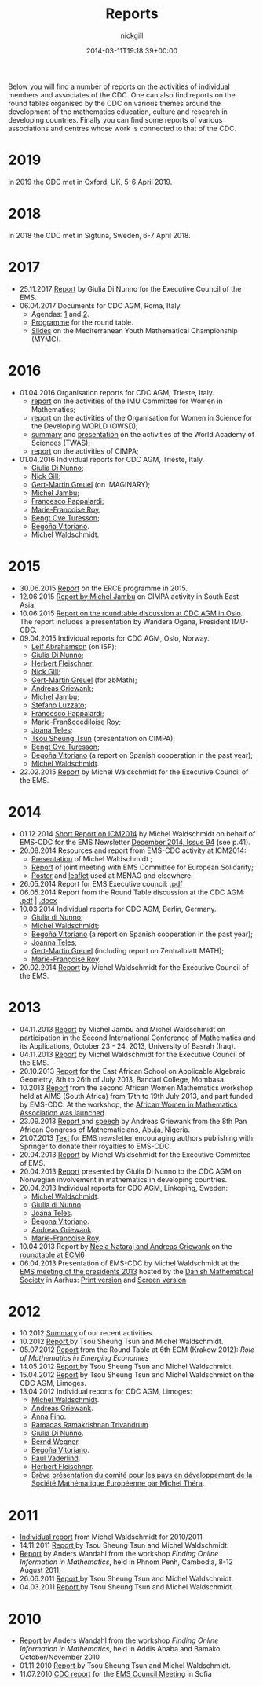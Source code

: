 ﻿---
id: 8
title: Reports
date: 2014-03-11T19:18:39+00:00
author: nickgill
layout: page
---

Below you will find a number of reports on the activities of individual members and associates of the CDC. One can also find reports on the round tables organised by the CDC on various themes around the development of the mathematics education, culture and research in developing countries. Finally you can find some reports of various associations and centres whose work is connected to that of the CDC.

# 2019

In 2019 the CDC met in Oxford, UK, 5-6 April 2019.

# 2018
In 2018 the CDC met in Sigtuna, Sweden, 6-7 April 2018.

# 2017

* 25.11.2017 <a href = "ReportCouncil112017.pdf">Report</a> by Giulia Di Nunno for the Executive Council of the EMS.
* 06.04.2017 Documents for CDC AGM, Roma, Italy.
   * Agendas: <a href = "IndividualReports/EMS-CDC-Members-and-Associates.docx">1</a> and <a href = "IndividualReports/EMS-CDC-Members.docx">2</a>.
   * <a href = "IndividualReports/RoundTable.docx">Programme</a> for the round table.
   * <a href = "rm_7apr2017.pdf">Slides</a> on the Mediterranean Youth Mathematical Championship (MYMC).

# 2016
 * 01.04.2016 Organisation reports for CDC AGM, Trieste, Italy.
   * <a href = "IndividualReports/CWM2016.pdf">report</a> on the activities of the IMU Committee for Women in Mathematics;
   * <a href = "IndividualReports/OWSD2016.pdf">report</a> on the activities of the Organisation for Women in Science for the Developing WORLD (OWSD);
   * <a href = "IndividualReports/TWASsummary2016.pdf">summary</a> and <a href = "IndividualReports/TWASpresentation2016.pdf">presentation</a> on the activities of the World Academy of Sciences (TWAS);
   * <a href = "IndividualReports/CIMPA2016.pdf">report</a> on the activities of CIMPA;
 * 01.04.2016 Individual reports for CDC AGM, Trieste, Italy.
   * <a href = "IndividualReports/DiNunno2016">Giulia Di Nunno</a>;
   * <a href = "IndividualReports/Gill2016">Nick Gill</a>;
   * <a href = "IndividualReports/Greuel2016.pdf">Gert-Martin Greuel</a> (on IMAGINARY);
   * <a href = "IndividualReports/Jambu2016.pdf">Michel Jambu</a>;
   * <a href = "IndividualReports/Pappalardi2016">Francesco Pappalardi</a>;
   * <a href = "IndividualReports/Roy2016">Marie-Francoise Roy</a>;
   * <a href = "IndividualReports/Turesson2016.pdf">Bengt Ove Turesson</a>;
   * <a href = "IndividualReports/Vitoriano2016.pdf">Bego&ntilde;a Vitoriano</a>.
   * <a href = "IndividualReports/miw2016">Michel Waldschmidt</a>.

# 2015

 * 30.06.2015 <a href = "ERCE info 2015.pdf">Report</a> on the ERCE programme in 2015.
 * 12.06.2015 <a href = "IndividualReports/Jambu_SEAMaN.pdf">Report by Michel Jambu</a> on CIMPA activity in South East Asia.
 * 10.06.2015 <a href = "Roundtable2015.pdf">Report on the roundtable discussion at CDC AGM in Oslo</a>. The report includes a presentation by Wandera Ogana, President IMU-CDC. 
 * 09.04.2015 Individual reports for CDC AGM, Oslo, Norway.
   * <a href = "IndividualReports/Abrahamson2015.pdf">Leif Abrahamson</a> (on ISP);
   * <a href = "IndividualReports/DiNunno2015">Giulia Di Nunno</a>;
   * <a href = "IndividualReports/Fleischner2015">Herbert Fleischner</a>;
   * <a href = "IndividualReports/Gill2015">Nick Gill</a>;
   * <a href = "IndividualReports/Greuel2015">Gert-Martin Greuel</a> (for zbMath);
   * <a href = "IndividualReports/Griewank2015">Andreas Griewank</a>;
   * <a href = "IndividualReports/Jambu2015.pdf">Michel Jambu</a>;
   * <a href = "IndividualReports/luzzato2015">Stefano Luzzato</a>;
   * <a href = "IndividualReports/pappalardi2015">Francesco Pappalardi</a>;
   * <a href = "IndividualReports/Roy2015">Marie-Fran&ccediloise Roy</a>;
   * <a href = "IndividualReports/Teles2015">Joana Teles</a>;
   * <a href = "IndividualReports/oslo0415.pdf">Tsou Sheung Tsun</a> (presentation on CIMPA);
   * <a href = "IndividualReports/Turesson2015.pdf">Bengt Ove Turesson</a>;
   * <a href = "IndividualReports/SpanishCooperation2014.pdf">Bego&ntilde;a Vitoriano</a> (a report on Spanish cooperation in the past year);
   * <a href = "IndividualReports/miw2015">Michel Waldschmidt</a>.
 * 22.02.2015 <a href = "ReportCouncil022015.pdf">Report</a> by Michel Waldschmidt for the Executive Council of the EMS. 

# 2014

 *  01.12.2014 <a href ="ShortReportOnICM2014.pdf">Short Report on ICM2014</a> by Michel Waldschmidt on behalf of EMS-CDC for the
	EMS Newsletter <a href = "http://www.ems-ph.org/journals/newsletter/pdf/2014-12-94.pdf">December 2014, Issue 94</a> (see p.41). 
 * 20.08.2014 Resources and report from EMS-CDC activity at ICM2014:
   * <a href="Beamer2014.pdf"> Presentation</a> of Michel Waldschmidt ;
   * <a href="MeetingSeoul15082014.pdf">Report</a> of joint meeting with EMS Committee for European Solidarity;
   * <a href="Poster2014.pdf">Poster</a> and <a href = "Leaflet2014.pdf">leaflet</a> used at MENAO and elsewhere.
 * 26.05.2014 Report for EMS Executive council: <a href = "ReportCouncil062014.pdf">.pdf</a>
 * 06.05.2014 Report from the Round Table discussion at the CDC AGM: <a href="RoundTable2014.pdf">.pdf</a> | <a href="RoundTable2014.docx">.docx</a>
 * 10.03.2014 Individual reports for CDC AGM, Berlin, Germany.
   * <a href = "IndividualReports/DiNunno2014">Giulia di Nunno</a>;
   * <a href = "IndividualReports/miw2014">Michel Waldschmidt</a>;
   * <a href = "IndividualReports/SpanishCooperation2013.pdf">Bego&ntilde;a Vitoriano</a> (a report on Spanish cooperation in the past year);
   * <a href = "IndividualReports/Teles2014">Joanna Teles</a>;
   * <a href = "IndividualReports/GMG2014.pdf">Gert-Martin Greuel</a> (including report on Zentralblatt MATH);
   * <a href = "IndividualReports/Roy2014">Marie-Fran&ccedil;oise Roy</a>.
 *  20.02.2014 <a href = "IndividualReports/report_executive_2014.pdf">Report</a> by Michel Waldschmidt for the Executive Council of the EMS. 

# 2013

 * 04.11.2013 <a href = "http://www.math.jussieu.fr/~miw/articles/pdf/RptBasrah2013.pdf">Report</a> by Michel Jambu and Michel Waldschmidt on participation in the Second International Conference of Mathematics and its Applications, October 23 - 24, 2013, University of Basrah (Iraq).
 * 04.11.2013 <a href = "IndividualReports/report_executive_2013b">Report</a> by Michel Waldschmidt for the Executive Council of the EMS.
 * 20.10.2013 <a href = "Algebraic_geometry_school_report.pdf">Report</a> for the East African School on Applicable Algebraic Geometry,
8th to 26th of July 2013, Bandari College, Mombasa.
 * 10.2013 <a href = "http://www.europeanwomeninmaths.org/sites/default/files/documents/news/report_on_the_2nd_african_women_mathematics_workshop.pdf">Report</a> from the second African Women Mathematics workshop held at AIMS (South Africa) from 17th to 19th July 2013, and part funded by EMS-CDC. At the workshop, the <a href = "http://www.europeanwomeninmaths.org/resources/news/creation-awma-african-women-in-mathematics-association">African Women in Mathematics Association was launched</a>.
 * 23.09.2013 <a href = "IndividualReports/pacomreportabuja.pdf">Report </a> and <a href = "IndividualReports/pacomreportabuja.pdf">speech</a> by Andreas Griewank from the 8th Pan African Congress of Mathematicians, Abuja, Nigeria.
 * 21.07.2013 <a href = "springer_initiative.pdf">Text</a> for EMS newsletter encouraging authors publishing with Springer to donate their royalties to EMS-CDC.
 * 20.04.2013 <a href = "IndividualReports/report_executive_2013">Report</a> by Michel Waldschmidt for the Executive Committee of EMS.
 * 20.04.2013 <a href = "Norway for mathematics in DC.pdf">Report</a> presented by Giulia Di Nunno to the CDC AGM on Norwegian involvement in mathematics in developing countries.
 * 20.04.2013 Individual reports for CDC AGM, Linkoping, Sweden:
   * <a href ="IndividualReports/miw2013">Michel Waldschmidt</a>.
   * <a href = "IndividualReports/DiNunno2013">Giulia di Nunno</a>.
   * <a href = "IndividualReports/Teles2013">Joana Teles</a>.
   * <a href = "IndividualReports/Vitoriano2013">Begona Vitoriano</a>.
   * <a href = "IndividualReports/Griewank2013">Andreas Griewank</a>.
   * <a href = "IndividualReports/Roy2013">Marie-Francoise Roy</a>.
 * 10.04.2013 Report by <a href = "IndividualReports/ng">Neela Nataraj and Andreas Griewank</a> on the <a href = "IndividualReports/bricsfin.pdf">roundtable at ECM6</a>
 * 06.04.2013 Presentation of EMS-CDC by Michel Waldschmidt at the <a href = "http://projects.au.dk/presidents-ems/">EMS meeting of the presidents 2013</a> hosted by the <a href = "http://www.mathematics.dk/index_en.html">Danish Mathematical Society</a> in Aarhus: <a href = "IndividualReports/EMS-CDC06042013_print.pdf">Print version</a> and <a href = "IndividualReports/EMS-CDC06042013_screen.pdf">Screen version</a>

# 2012

 * 10.2012 <a href = "presentation12.pdf">Summary</a> of our recent activities. 
 * 10.2012 <a href = "IndividualReports/Rpt102012">Report
</a> by Tsou Sheung Tsun and Michel Waldschmidt.
 * 05.07.2012 <a href="IndividualReports/Emerging_economies.pdf">Report</a> from the Round Table at 6th ECM (Krakow 2012): <i>Role of Mathematics in Emerging Economies</i>
 * 14.05.2012 <a href="IndividualReports/Rpt052012">Report
</a> by Tsou Sheung Tsun and Michel Waldschmidt.
 * 15.04.2012 <a href="IndividualReports/RptLimoges042012">Report</a> by Tsou Sheung Tsun and Michel Waldschmidt on the CDC AGM, Limoges.
 * 13.04.2012 Individual reports for CDC AGM, Limoges:
   * <a href="IndividualReports/miw2012">Michel Waldschmidt</a>.
   * <a href="IndividualReports/Griewank2012">Andreas Griewank</a>.
   * <a href="IndividualReports/Fino2012">Anna Fino</a>.
   * <a href="IndividualReports/Ramadas2012">Ramadas Ramakrishnan Trivandrum</a>.
   * <a href="IndividualReports/DiNunno2012">Giulia Di Nunno</a>.
   * <a href="IndividualReports/Wegner2012">Bernd Wegner</a>.
   * <a href="IndividualReports/Vitoriano2012">Begoña Vitoriano</a>.
   * <a href="IndividualReports/Vaderlind2012">Paul Vaderlind</a>.
   * <a href="IndividualReports/Fleischner2012">Herbert Fleischner</a>.
   * <a href="Limoges042012.pdf">Brève présentation du comité pour les pays en développement de la Société Mathématique Européenne par Michel Théra</a>.
 
# 2011

 * <a href="IndividualReports/miw2011">Individual report</a> from Michel Waldschmidt for 2010/2011
 * 14.11.2011 <a href="IndividualReports/Rpt112011">Report
</a> by Tsou Sheung Tsun and Michel Waldschmidt. 
 * <a href="IndividualReports/phnom_penh_workshop_2011.pdf">Report</a> by Anders Wandahl from the workshop <i>Finding Online Information in Mathematics</i>, held in Phnom Penh, Cambodia, 8-12 August 2011.
 * 26.06.2011 <a href="IndividualReports/Rpt062011">Report
</a> by Tsou Sheung Tsun and Michel Waldschmidt. 
 * 04.03.2011
<a href="IndividualReports/Rpt032011">Report
</a> by Tsou Sheung Tsun and Michel Waldschmidt. 

# 2010

 * <a href="IndividualReports/EMS-CDC_IMU_Workshops_2010.pdf">Report</a> by Anders Wandahl from the workshop <i>Finding Online Information in Mathematics</i>, held in Addis Ababa and Bamako, October/November 2010
 * 01.11.2010
<a href="IndividualReports/Rpt112010">Report
</a> by Tsou Sheung Tsun and Michel Waldschmidt. 
 * 11.07.2010 <a href="http://www.math.ntnu.no/ems/council10/sofiapapers/CDCreport.pdf">CDC report</a>
for the 
<a href="http://www.math.ntnu.no/ems/council10/sofiapapers/">EMS Council Meeting</a> in Sofia


